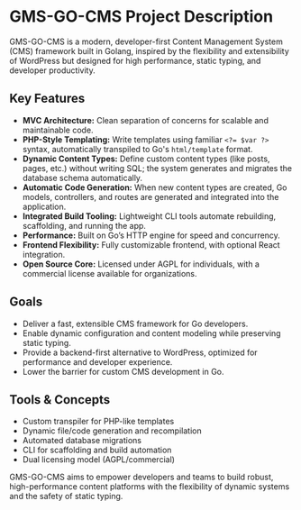 # GMS-GO-CMS Project Description

GMS-GO-CMS is a modern, developer-first Content Management System (CMS) framework built in Golang, inspired by the flexibility and extensibility of WordPress but designed for high performance, static typing, and developer productivity.

## Key Features

- **MVC Architecture:** Clean separation of concerns for scalable and maintainable code.
- **PHP-Style Templating:** Write templates using familiar `<?= $var ?>` syntax, automatically transpiled to Go's `html/template` format.
- **Dynamic Content Types:** Define custom content types (like posts, pages, etc.) without writing SQL; the system generates and migrates the database schema automatically.
- **Automatic Code Generation:** When new content types are created, Go models, controllers, and routes are generated and integrated into the application.
- **Integrated Build Tooling:** Lightweight CLI tools automate rebuilding, scaffolding, and running the app.
- **Performance:** Built on Go’s HTTP engine for speed and concurrency.
- **Frontend Flexibility:** Fully customizable frontend, with optional React integration.
- **Open Source Core:** Licensed under AGPL for individuals, with a commercial license available for organizations.

## Goals

- Deliver a fast, extensible CMS framework for Go developers.
- Enable dynamic configuration and content modeling while preserving static typing.
- Provide a backend-first alternative to WordPress, optimized for performance and developer experience.
- Lower the barrier for custom CMS development in Go.

## Tools & Concepts

- Custom transpiler for PHP-like templates
- Dynamic file/code generation and recompilation
- Automated database migrations
- CLI for scaffolding and build automation
- Dual licensing model (AGPL/commercial)

GMS-GO-CMS aims to empower developers and teams to build robust, high-performance content platforms with the flexibility of dynamic systems and the safety of static typing.